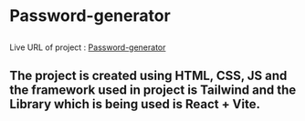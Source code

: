 # Password-generator

##

Live URL of project :  [Password-generator](https://axushhh-password-generator.netlify.app/) 

## 

## The project is created using HTML, CSS, JS and the framework used in project is Tailwind and the Library which is being used is React + Vite. ##
